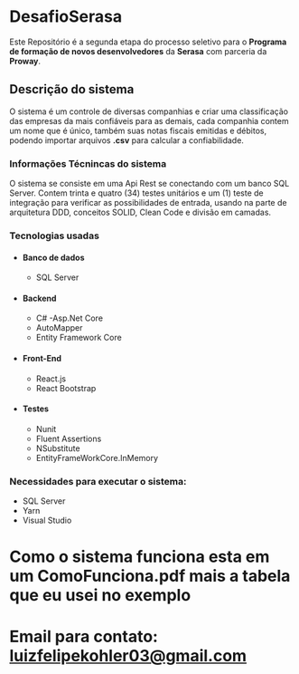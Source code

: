 # DesafioSerasa
Este Repositório é a segunda etapa do processo seletivo para o **Programa de formação de novos desenvolvedores** da **Serasa** com parceria da **Proway**.

## Descrição do sistema
O sistema é um controle de diversas companhias e criar uma classificação das empresas da mais confiáveis para as demais, cada companhia contem um nome que é único, também suas notas fiscais emitidas e débitos, podendo importar arquivos **.csv** para calcular a confiabilidade.

### Informações Técnincas do sistema
O sistema se consiste em uma Api Rest se conectando com um banco SQL Server. Contem trinta e quatro (34) testes unitários e um (1) teste de integração para verificar as possibilidades de entrada, usando na parte de arquitetura DDD, conceitos SOLID, Clean Code e divisão em camadas.

###  Tecnologias usadas

- #### **Banco de dados**
  - SQL Server
  
- #### **Backend**
    -	C#
    -Asp.Net Core
    -	AutoMapper
    - Entity Framework Core

-	#### **Front-End**
    -	React.js
    -	React Bootstrap

-	#### **Testes**
    -	Nunit
    -	Fluent Assertions
    -	NSubstitute
    -	EntityFrameWorkCore.InMemory
  
  ### Necessidades para executar o sistema:
  
- SQL Server
- Yarn
- Visual Studio

# Como o sistema funciona esta em um ComoFunciona.pdf mais a tabela que eu usei no exemplo

# Email para contato: luizfelipekohler03@gmail.com
